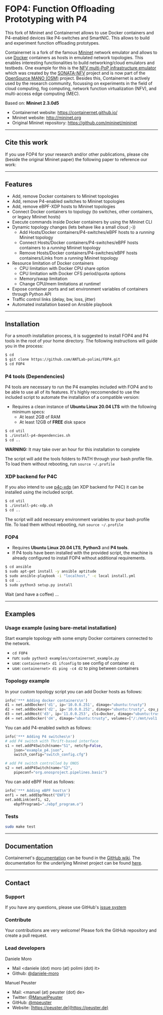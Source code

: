 # FOP4: Function Offloading Prototyping with P4

This fork of Mininet and Containernet allows to use Docker containers and P4-enabled devices like P4-switches and SmartNIC. This allows to build and experiment function offloading prototypes.

Containernet is a fork of the famous [Mininet](http://mininet.org) network emulator and allows to use [Docker](https://www.docker.com) containers as hosts in emulated network topologies. This enables interesting functionalities to build networking/cloud emulators and testbeds. One example for this is the [NFV multi-PoP infrastructure emulator](https://github.com/sonata-nfv/son-emu) which was created by the [SONATA-NFV](http://sonata-nfv.eu) project and is now part of the [OpenSource MANO (OSM)](https://osm.etsi.org) project. Besides this, Containernet is actively used by the research community, focussing on experiments in the field of cloud computing, fog computing, network function virtualization (NFV), and multi-access edge computing (MEC).

Based on: **Mininet 2.3.0d5**

* Containernet website: https://containernet.github.io/
* Mininet website:  http://mininet.org
* Original Mininet repository: https://github.com/mininet/mininet

---
## Cite this work

If you use FOP4 for your research and/or other publications, please cite (beside the original Mininet paper) the following paper to reference our work:

---
## Features

* Add, remove Docker containers to Mininet topologies
* Add, remove P4-enabled switches to Mininet topologies
* Add, remove eBPF-XDP hosts to Mininet topologies
* Connect Docker containers to topology (to switches, other containers, or legacy Mininet hosts)
* Execute commands inside Docker containers by using the Mininet CLI
* Dynamic topology changes (lets behave like a small cloud ;-))
   * Add Hosts/Docker containers/P4-switches/eBPF hosts to a *running* Mininet topology
   * Connect Hosts/Docker containers/P4-switches/eBPF hosts containers to a *running* Mininet topology
   * Remove Hosts/Docker containers/P4-switches/eBPF hosts containers/Links from a *running* Mininet topology
* Resource limitation of Docker containers
   * CPU limitation with Docker CPU share option
   * CPU limitation with Docker CFS period/quota options
   * Memory/swap limitation
   * Change CPU/mem limitations at runtime!
* Expose container ports and set environment variables of containers through Python API
* Traffic control links (delay, bw, loss, jitter)
* Automated installation based on Ansible playbook

---
## Installation
For a smooth installation process, it is suggested to install FOP4 and P4 tools in the root of your home directory. The following instructions will guide you in the process: 
```bash
$ cd
$ git clone https://github.com/ANTLab-polimi/FOP4.git
$ cd FOP4
```

### P4 tools (Dependencies)
P4 tools are necessary to run the P4 examples included with FOP4 and to be able to use all of its features. It's highly reccomended to use the included script to automate the installation of a compatible version:

* Requires a clean instance of **Ubuntu Linux 20.04 LTS** with the following minimum specs:
    * At least 2GB of RAM
    * At least 12GB of **FREE** disk space 
```bash
$ cd util
$ ./install-p4-dependencies.sh
$ cd ..
```
**WARNING:** It may take over an hour for this installation to complete

The script will add the tools folders to PATH through your bash profile file.
To load them without rebooting, run `source ~/.profile`

### XDP backend for P4C
If you also intend to use [p4c-xdp](https://github.com/vmware/p4c-xdp) (an XDP backend for P4C) it can be installed using the included script.
```bash
$ cd util
$ ./install-p4c-xdp.sh
$ cd ..
```

The script will add necessary environment variables to your bash profile file.
To load them without rebooting, run `source ~/.profile`

### FOP4

* Requires **Ubuntu Linux 20.04 LTS**, **Python3** and **P4 tools**.
* If P4 tools have been installed with the provided script, the machine is already configured to install FOP4 without additional requirements.

```bash
$ cd ansible
$ sudo apt-get install -y ansible aptitude
$ sudo ansible-playbook -i "localhost," -c local install.yml
$ cd ..
$ sudo python3 setup.py install
```
Wait (and have a coffee) ...

---
## Examples

### Usage example (using bare-metal installation)

Start example topology with some empty Docker containers connected to the network.

* `cd FOP4`
* run: `sudo python3 examples/containernet_example.py`
* use: `containernet> d1 ifconfig` to see config of container `d1`
* use: `containernet> d1 ping -c4 d2` to ping between containers

### Topology example

In your custom topology script you can add Docker hosts as follows:

```python
info('*** Adding docker containers\n')
d1 = net.addDocker('d1', ip='10.0.0.251', dimage="ubuntu:trusty")
d2 = net.addDocker('d2', ip='10.0.0.252', dimage="ubuntu:trusty", cpu_period=50000, cpu_quota=25000)
d3 = net.addHost('d3', ip='11.0.0.253', cls=Docker, dimage="ubuntu:trusty", cpu_shares=20)
d4 = net.addDocker('d4', dimage="ubuntu:trusty", volumes=["/:/mnt/vol1:rw"])
```

You can add P4-enabled switch as follows:
```python
info('*** Adding P4 switches\n')
# add P4 switch with Thrift-based interface
s1 = net.addP4Switch(name="S1", netcfg=False,
    json="example_p4.json",
    switch_config="switch_config.cfg")

# add P4 switch controlled by ONOS
s2 = net.addP4Switch(name="S2",
    pipeconf="org.onosproject.pipelines.basic")
```

You can add eBPF Host as follows:
```python
info('*** Adding eBPF host\n')
enf1 = net.addEbpfHost("ENF1")
net.addLink(enf1, s2,
    ebpfProgram1="./ebpf_program.o")
```

### Tests

```sh
sudo make test
```

---
## Documentation

Containernet's [documentation](https://github.com/containernet/containernet/wiki) can be found in the [GitHub wiki](https://github.com/containernet/containernet/wiki). The documentation for the underlying Mininet project can be found [here](http://mininet.org/).

---
## Contact

### Support

If you have any questions, please use GitHub's [issue system](https://github.com/ANTLab-polimi/FOP4/issues)

### Contribute

Your contributions are very welcome! Please fork the GitHub repository and create a pull request.

### Lead developers

Daniele Moro
* Mail <daniele (dot) moro (at) polimi (dot) it>
* Github: [@daniele-moro](https://github.com/daniele-moro)

Manuel Peuster
* Mail: <manuel (at) peuster (dot) de>
* Twitter: [@ManuelPeuster](https://twitter.com/ManuelPeuster)
* GitHub: [@mpeuster](https://github.com/mpeuster)
* Website: [https://peuster.de](https://peuster.de)
